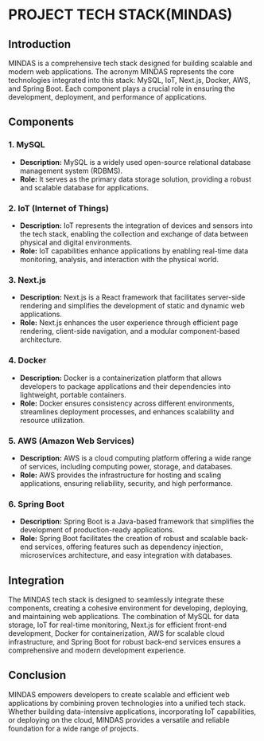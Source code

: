 # PROJECT TECH STACK(MINDAS)

## Introduction

MINDAS is a comprehensive tech stack designed for building scalable and modern web applications. The acronym MINDAS represents the core technologies integrated into this stack: MySQL, IoT, Next.js, Docker, AWS, and Spring Boot. Each component plays a crucial role in ensuring the development, deployment, and performance of applications.

## Components

### 1. MySQL

- **Description:** MySQL is a widely used open-source relational database management system (RDBMS).
- **Role:** It serves as the primary data storage solution, providing a robust and scalable database for applications.

### 2. IoT (Internet of Things)

- **Description:** IoT represents the integration of devices and sensors into the tech stack, enabling the collection and exchange of data between physical and digital environments.
- **Role:** IoT capabilities enhance applications by enabling real-time data monitoring, analysis, and interaction with the physical world.

### 3. Next.js

- **Description:** Next.js is a React framework that facilitates server-side rendering and simplifies the development of static and dynamic web applications.
- **Role:** Next.js enhances the user experience through efficient page rendering, client-side navigation, and a modular component-based architecture.

### 4. Docker

- **Description:** Docker is a containerization platform that allows developers to package applications and their dependencies into lightweight, portable containers.
- **Role:** Docker ensures consistency across different environments, streamlines deployment processes, and enhances scalability and resource utilization.

### 5. AWS (Amazon Web Services)

- **Description:** AWS is a cloud computing platform offering a wide range of services, including computing power, storage, and databases.
- **Role:** AWS provides the infrastructure for hosting and scaling applications, ensuring reliability, security, and high performance.

### 6. Spring Boot

- **Description:** Spring Boot is a Java-based framework that simplifies the development of production-ready applications.
- **Role:** Spring Boot facilitates the creation of robust and scalable back-end services, offering features such as dependency injection, microservices architecture, and easy integration with databases.

## Integration

The MINDAS tech stack is designed to seamlessly integrate these components, creating a cohesive environment for developing, deploying, and maintaining web applications. The combination of MySQL for data storage, IoT for real-time monitoring, Next.js for efficient front-end development, Docker for containerization, AWS for scalable cloud infrastructure, and Spring Boot for robust back-end services ensures a comprehensive and modern development experience.

## Conclusion

MINDAS empowers developers to create scalable and efficient web applications by combining proven technologies into a unified tech stack. Whether building data-intensive applications, incorporating IoT capabilities, or deploying on the cloud, MINDAS provides a versatile and reliable foundation for a wide range of projects.
